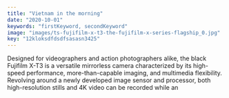```yaml
---
title: "Vietnam in the morning"
date: "2020-10-01"
keywords: "firstKeyword, secondKeyword"
image: "images/ts-fujifilm-x-t3-the-fujifilm-x-series-flagship_0.jpg"
key: "12kloksdfdsdfsasasn3425"
---
```


Designed for videographers and action photographers alike, the black Fujifilm X-T3 is a versatile mirrorless camera characterized by its high-speed performance, more-than-capable imaging, and multimedia flexibility. Revolving around a newly developed image sensor and processor, both high-resolution stills and 4K video can be recorded while an